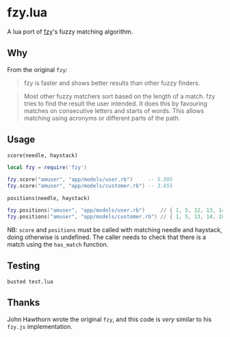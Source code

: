 # fzy.lua

A lua port of [fzy](https://github.com/jhawthorn/fzy)'s fuzzy matching
algorithm.

## Why

From the original `fzy`:

> fzy is faster and shows better results than other fuzzy finders.

> Most other fuzzy matchers sort based on the length of a match. fzy tries to
> find the result the user intended. It does this by favouring matches on
> consecutive letters and starts of words. This allows matching using acronyms
> or different parts of the path.

## Usage

`score(needle, haystack)`

``` lua
local fzy = require('fzy')

fzy.score("amuser", "app/models/user.rb")     -- 5.595
fzy.score("amuser", "app/models/customer.rb") -- 3.655
```

`positions(needle, haystack)`

``` lua
fzy.positions("amuser", "app/models/user.rb")     // { 1, 5, 12, 13, 14, 15 }
fzy.positions("amuser", "app/models/customer.rb") // { 1, 5, 13, 14, 18, 19 }
```

NB: `score` and `positions` must be called with matching needle and haystack,
doing otherwise is undefined. The caller needs to check that there is a match
using the `has_match` function.

## Testing

```
busted test.lua
```

## Thanks

John Hawthorn wrote the original `fzy`, and this code is *very* similar to
his `fzy.js` implementation.